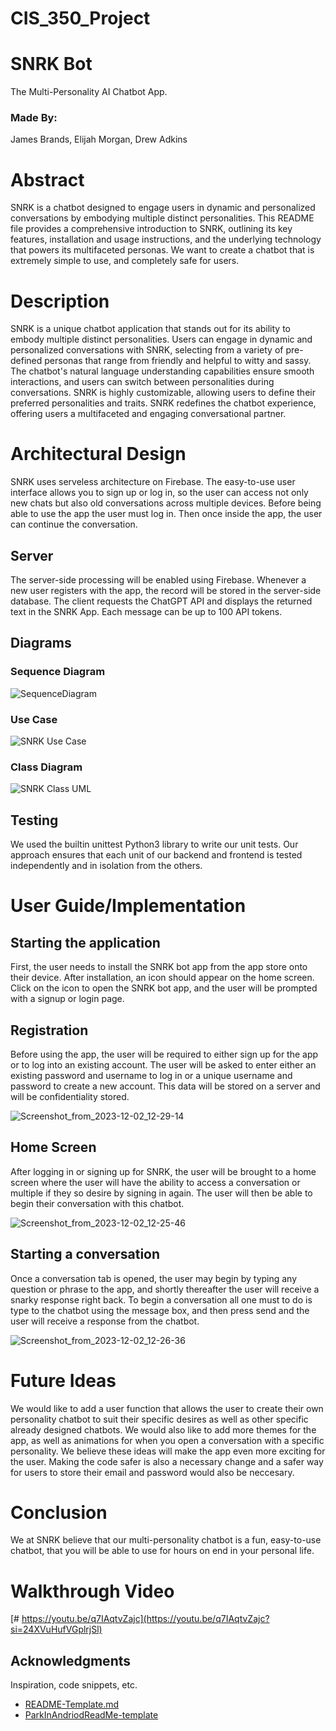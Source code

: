 # CIS_350_Project
# SNRK Bot
The Multi-Personality AI Chatbot App.

### Made By:
James Brands, Elijah Morgan, Drew Adkins

# Abstract
SNRK is a chatbot designed to engage users in dynamic and personalized conversations by embodying multiple distinct personalities. This README file provides a comprehensive introduction to SNRK, outlining its key features, installation and usage instructions, and the underlying technology that powers its multifaceted personas. We want to create a chatbot that is extremely simple to use, and completely safe for users.

# Description
SNRK is a unique chatbot application that stands out for its ability to embody multiple distinct personalities. Users can engage in dynamic and personalized conversations with SNRK, selecting from a variety of pre-defined personas that range from friendly and helpful to witty and sassy. The chatbot's natural language understanding capabilities ensure smooth interactions, and users can switch between personalities during conversations. SNRK is highly customizable, allowing users to define their preferred personalities and traits. SNRK redefines the chatbot experience, offering users a multifaceted and engaging conversational partner.

# Architectural Design
SNRK uses serveless architecture on Firebase. The easy-to-use user interface allows you to sign up or log in, so the user can access not only new chats but also old conversations across multiple devices. Before being able to use the app the user must log in. Then once inside the app, the user can continue the conversation.

## Server
The server-side processing will be enabled using Firebase. Whenever a new user registers with the app, the record will be stored in the server-side database. The client requests the ChatGPT API and displays the returned text in the SNRK App. Each message can be up to 100 API tokens.

## Diagrams
### Sequence Diagram
![SequenceDiagram](https://github.com/Adkin-s/CIS_350_Project/assets/120053578/07ee623e-a315-4601-b451-2798110873b4)
### Use Case
![SNRK Use Case](https://github.com/Adkin-s/CIS_350_Project/assets/120053578/03a4bfae-4de7-4983-9652-164b311efdbd)
### Class Diagram
![SNRK Class UML](https://github.com/Adkin-s/CIS_350_Project/assets/120053578/35142850-cc3c-457a-aa0e-680af128e412)

## Testing
We used the builtin unittest Python3 library to write our unit tests. Our approach ensures that each unit of our backend and frontend is tested independently and in isolation from the others.

# User Guide/Implementation
## Starting the application
First, the user needs to install the SNRK bot app from the app store onto their device. After installation, an icon should appear on the home screen. Click on the icon to open the SNRK bot app, and the user will be prompted with a signup or login page.

## Registration
Before using the app, the user will be required to either sign up for the app or to log into an existing account. The user will be asked to enter either an existing password and username to log in or a unique username and password to create a new account. This data will be stored on a server and will be confidentiality stored.

![Screenshot_from_2023-12-02_12-29-14](https://github.com/Adkin-s/CIS_350_Project/assets/120053578/f120a2fe-ad90-4e49-ac0c-ad99bf9fc73f)

## Home Screen
After logging in or signing up for SNRK, the user will be brought to a home screen where the user will have the ability to access a conversation or multiple if they so desire by signing in again. The user will then be able to begin their conversation with this chatbot.

![Screenshot_from_2023-12-02_12-25-46](https://github.com/Adkin-s/CIS_350_Project/assets/120053578/de17f82c-2bbd-4ebc-8777-4625d8563494)

## Starting a conversation
Once a conversation tab is opened, the user may begin by typing any question or phrase to the app, and shortly thereafter the user will receive a snarky response right back. To begin a conversation all one must to do is type to the chatbot using the message box, and then press send and the user will receive a response from the chatbot.

![Screenshot_from_2023-12-02_12-26-36](https://github.com/Adkin-s/CIS_350_Project/assets/120053578/11e3b7bf-e252-43d9-aa0b-42cce2f036c9)


# Future Ideas
We would like to add a user function that allows the user to create their own personality chatbot to suit their specific desires as well as other specific already designed chatbots. We would also like to add more themes for the app, as well as animations for when you open a conversation with a specific personality. We believe these ideas will make the app even more exciting for the user. Making the code safer is also a necessary change and a safer way for users to store their email and password would also be neccesary.

# Conclusion
We at SNRK believe that our multi-personality chatbot is a fun, easy-to-use chatbot, that you will be able to use for hours on end in your personal life.

# Walkthrough Video

[# https://youtu.be/q7IAqtvZajc](https://youtu.be/q7IAqtvZajc?si=24XVuHufVGplrjSl)

## Acknowledgments

Inspiration, code snippets, etc.
* [README-Template.md](https://gist.github.com/DomPizzie/7a5ff55ffa9081f2de27c315f5018afc)
* [ParkInAndriodReadMe-template](https://github.com/hridoy100/ParkInAndroid#readme)
